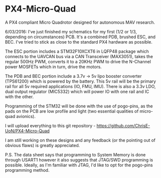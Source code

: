 # PX4-Micro-Quad
A PX4 compliant Micro Quadrotor designed for autonomous MAV research.

6/03/2016:
I've just finished my schematics for my first (1/2 or 1/3, depending on circumstances) PCB. It's a combined PDB, brushed ESC, and BEC. I've tried to stick as close to the standard PX4 hardware as possible.

The ESC portion includes a STM32F10XCXT6 in LQFP48 package which connects to the UAVCAN bus via a CAN Transceiver (MAX3051), takes the regular 500Hz PWM, converts it to a 20KHz PWM to drive the N-Channel power MOSFETs which in turn, drive the motors.

The PDB and BEC portion include a 3.7v -> 5v lipo booster converter (TPS61200) which is powered by the battery. This 5v rail will be the primary rail for all 5v required applications (IO, FMU, IMU). There is also a 3.3v LDO, dual output regulator (MIC5332) which will power IO with one rail and IC with the other.

Programming of the STM32 will be done with the use of pogo-pins, as the pads on the PCB are low profile and light (two essential qualities of micro-quad avionics).

I will upload everything to this git repository - https://github.com/ChrisE-UoN/PX4-Micro-Quad

I am still working on these designs and any feedback (or the pointing out of obvious flaws) is greatly appreciated.

P.S. The data sheet says that programming to System Memory is done through USART1 however it also suggests that JTAG/SWD programming is possible. Ideally, as I'm familiar with JTAG, I'd like to opt for the pogo-pins programming method.
